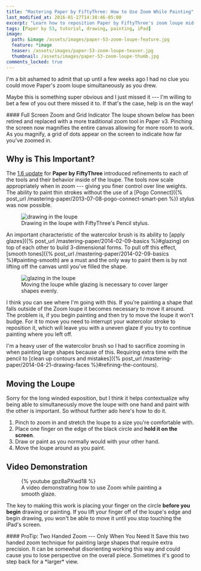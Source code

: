 ```yaml
---
title: "Mastering Paper by FiftyThree: How to Use Zoom While Painting"
last_modified_at: 2016-01-27T14:38:46-05:00
excerpt: "Learn how to reposition Paper by FiftyThree's zoom loupe mid-stroke to help add detail to your drawings."
tags: [Paper by 53, tutorial, drawing, painting, iPad]
image:
  path: &image /assets/images/paper-53-zoom-loupe-feature.jpg
  feature: *image
  teaser: /assets/images/paper-53-zoom-loupe-teaser.jpg
  thumbnail: /assets/images/paper-53-zoom-loupe-thumb.jpg
comments_locked: true
---
```


I'm a bit ashamed to admit that up until a few weeks ago I had no clue you could move Paper's zoom loupe simultaneously as you drew.

Maybe this is something super obvious and I just missed it --- I'm willing to bet a few of you out there missed it to. If that's the case, help is on the way!

<div class="notice--warning" markdown="1">
#### Full Screen Zoom and Grid Indicator
The loupe shown below has been retired and replaced with a more traditional zoom tool in Paper v3. Pinching the screen now magnifies the entire canvas allowing for more room to work. As you magnify, a grid of dots appear on the screen to indicate how far you've zoomed in.
</div>

## Why is This Important?

The [1.6 update](http://news.fiftythree.com/post/79379441335/the-paper-ios-7-update-is-here-brighter-fresher) for **Paper by FiftyThree** introduced refinements to each of the tools and their behavior inside of the loupe. The tools now scale appropriately when in zoom --- giving you finer control over line weights. The ability to paint thin strokes without the use of a [Pogo Connect]({% post_url /mastering-paper/2013-07-08-pogo-connect-smart-pen %}) stylus was now possible.

<figure>
	<img src="/assets/images/paper-53-zoom-loupe-pencil-ev.jpg" alt="drawing in the loupe">
	<figcaption>Drawing in the loupe with FiftyThree's Pencil stylus.</figcaption>
</figure>

An important characteristic of the watercolor brush is its ability to [apply glazes]({% post_url /mastering-paper/2014-02-09-basics %}#glazing) on top of each other to build 3-dimensional forms. To pull off this effect, [smooth tones]({% post_url /mastering-paper/2014-02-09-basics %}#painting-smooth) are a must and the only way to paint them is by not lifting off the canvas until you've filled the shape.

<figure>
	<img src="/assets/images/paper-53-zoom-glaze-face.jpg" alt="glazing in the loupe">
	<figcaption>Moving the loupe while glazing is necessary to cover larger shapes evenly.</figcaption>
</figure>

I think you can see where I'm going with this. If you're painting a shape that falls outside of the Zoom loupe it becomes necessary to move it around. The problem is, if you begin painting and then try to move the loupe it won't budge. For it to move you need to interrupt your watercolor stroke to reposition it, which will leave you with a uneven glaze if you try to continue painting where you left off.

I'm a heavy user of the watercolor brush so I had to sacrifice zooming in when painting large shapes because of this. Requiring extra time with the pencil to [clean up contours and mistakes]({% post_url /mastering-paper/2014-04-21-drawing-faces %}#refining-the-contours).

## Moving the Loupe

Sorry for the long winded exposition, but I think it helps contextualize why being able to simultaneously move the loupe with one hand and paint with the other is important. So without further ado here's how to do it.

1. Pinch to zoom in and stretch the loupe to a size you're comfortable with.
2. Place one finger on the edge of the black circle and **hold it on the screen**.
3. Draw or paint as you normally would with your other hand.
4. Move the loupe around as you paint.

## Video Demonstration

<figure>
	{% youtube gpz8aPXwd18 %}
	<figcaption>A video demonstrating how to use Zoom while painting a smooth glaze.</figcaption>
</figure>

The key to making this work is placing your finger on the circle **before you begin** drawing or painting. If you lift your finger off of the loupe's edge and begin drawing, you won't be able to move it until you stop touching the iPad's screen.

<div class="notice--info" markdown="1">
#### ProTip: Two Handed Zoom --- Only When You Need It
Save this two handed zoom technique for painting large shapes that require extra precision. It can be somewhat disorienting working this way and could cause you to lose perspective on the overall piece. Sometimes it's good to step back for a *larger* view.
</div>
